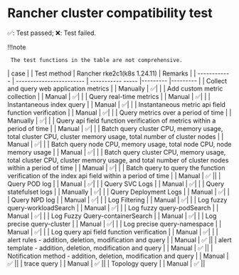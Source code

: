 # Rancher cluster compatibility test

✅: Test passed; ❌: Test failed.

!!!note

     The test functions in the table are not comprehensive.

| case | | Test method | Rancher rke2c1(k8s 1.24.11) | Remarks |
| ------------ | ------------------------ | ----------- ----- |--------- |--------- |
| Collect and query web application metrics | | Manually | ✅| |
| Add custom metric collection | | Manual | ✅| |
| Query real-time metrics | | Manual | ✅| |
| Instantaneous index query | | Manual | ✅| |
| Instantaneous metric api field function verification | | Manual | ✅| |
| Query metrics over a period of time | | Manually | ✅| |
| Query api field function verification of metrics within a period of time | | Manual | ✅| |
| Batch query cluster CPU, memory usage, total cluster CPU, cluster memory usage, total number of cluster nodes | | Manual | ✅| |
| Batch query node CPU, memory usage, total node CPU, node memory usage | | Manual | ✅| |
| Batch query cluster CPU, memory usage, total cluster CPU, cluster memory usage, and total number of cluster nodes within a period of time | | Manual | ✅| |
| Batch query to query the function verification of the index api field within a period of time | | Manual | ✅ ||
| Query POD log | | Manual | ✅| |
| Query SVC Logs | | Manual | ✅| |
| Query statefulset logs | | Manually | ✅| |
| Query Deployment Logs | | Manual | ✅| |
| Query NPD log | | Manual | ✅| |
| Log Filtering | | Manual | ✅| |
| Log fuzzy query-workloadSearch | | Manual | ✅| |
| Log fuzzy query-podSearch | | Manual | ✅| |
| Log Fuzzy Query-containerSearch | | Manual | ✅| |
| Log precise query-cluster | | Manual | ✅| |
| Log precise query-namespace | | Manual | ✅| |
| Log query api field function verification | | Manual | ✅| |
| alert rules - addition, deletion, modification and query | | Manual | ✅ ||
| alert template - addition, deletion, modification and query | | Manual | ✅ ||
| Notification method - addition, deletion, modification and query | | Manual | ✅ ||
| trace query | | Manual | ✅ ||
| Topology query | | Manual | ✅ ||
